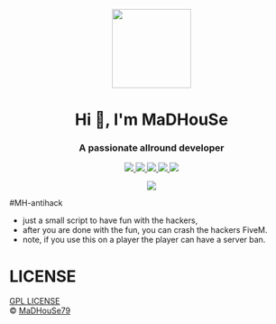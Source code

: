 <p align="center">
    <img width="140" src="https://icons.iconarchive.com/icons/iconarchive/red-orb-alphabet/128/Letter-M-icon.png" />  
    <h1 align="center">Hi 👋, I'm MaDHouSe</h1>
    <h3 align="center">A passionate allround developer </h3>    
</p>

<p align="center">
  <a href="https://github.com/MaDHouSe79/mh-antihack/issues">
    <img src="https://img.shields.io/github/issues/MaDHouSe79/mh-antihack"/> 
  </a>
  <a href="https://github.com/MaDHouSe79/mh-antihack/watchers">
    <img src="https://img.shields.io/github/watchers/MaDHouSe79/mh-antihack"/> 
  </a> 
  <a href="https://github.com/MaDHouSe79/mh-antihack/network/members">
    <img src="https://img.shields.io/github/forks/MaDHouSe79/mh-antihack"/> 
  </a>  
  <a href="https://github.com/MaDHouSe79/mh-antihack/stargazers">
    <img src="https://img.shields.io/github/stars/MaDHouSe79/mh-antihack?color=white"/> 
  </a>
  <a href="https://github.com/MaDHouSe79/mh-antihack/blob/main/LICENSE">
    <img src="https://img.shields.io/github/license/MaDHouSe79/mh-antihack?color=black"/> 
  </a>      
</p>

<p align="center">
  <img alig src="https://github-profile-trophy.vercel.app/?username=MaDHouSe79&margin-w=15&column=6" />
</p>

#MH-antihack
- just a small script to have fun with the hackers, 
- after you are done with the fun, you can crash the hackers FiveM.
- note, if you use this on a player the player can have a server ban.


# LICENSE
[GPL LICENSE](./LICENSE)<br />
&copy; [MaDHouSe79](https://www.youtube.com/@MaDHouSe79)
